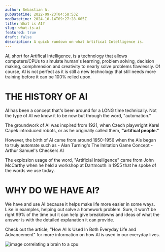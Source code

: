 ```yaml
---
author: Sebastian A.
pubDatetime: 2022-09-23T04:58:53Z
modDatetime: 2024-10-14T09:27:28.605Z
title: What is AI?
slug: what-is-ai
featured: true
draft: false
description: A quick rundown on what Artifical Intelligence is.
---
```


AI, short for Artifical Intelligence, is a technology that allows computers/CPUs to simulate human's learning, problem solving, decision making, comphrension and creativity to nearly solve
problems flawlessly. Of course, AI is not perfect as it is still a new technology that still needs more training before it can be 100% relied upon.

# THE HISTORY OF AI

AI has been a concept that's been around for a LONG time technically. Not the type of AI we know it to be now but through the word, "automation."

The groundwork of AI was inspired from 1921, when Czech playwright Karel Capek introduced robots, or as he originally called them, <b>"artifical people."</b>

However, the birth of AI came from around 1950-1956 when the AIs began to truly automate such as 
    - Alan Turning's The Imitation Game Concept
    - Arthur Samuel's Checkers AI

The explosion usage of the word, "Artificial Intelligence" came from John McCarthy when he held a workshop at Dartmouth in 1955 that he spoke of the words we use today.

# WHY DO WE HAVE AI?

We have and use AI because it helps make life more easier in some ways. Like in examples, helping out solve a homework problem. Sure, it won't be right 99% of the time but it can help give
breakdowns and ideas of what the answer is with the detailed explanation it can provide.

Check out the article, "How AI Is Used In Both Everyday Life and Advancement" for more information on how AI is used in our everyday lives.

<div>
  <img src="/assets/aiimagebrain.jpg" class="sm:w-1/2 mx-auto" alt="image correlating a brain to a cpu">
</div>